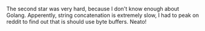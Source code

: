 The second star was very hard, because I don't know enough about Golang. Apperently, string concatenation is extremely slow, I had to peak on reddit to 
find out that is should use byte buffers. Neato!
